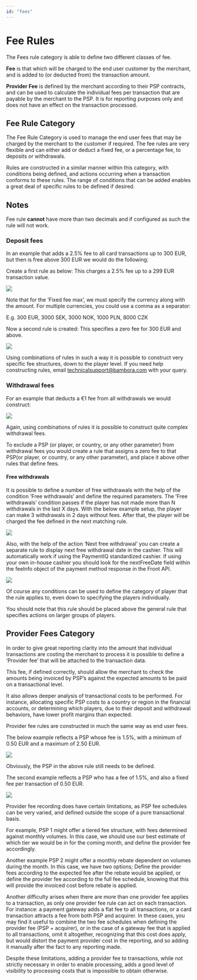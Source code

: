 ```yaml
---
id: "fees"
---
```


# Fee Rules

The Fees rule category is able to define two different classes of fee.

**Fee** is that which will be charged to the end user customer by the merchant, and is added to (or deducted from) the transaction amount.

**Provider Fee** is defined by the merchant according to their PSP contracts, and can be used to calculate the individual fees per transaction that are payable by the merchant to the PSP.  It is for reporting purposes only and does not have an effect on the transaction processed.

## Fee Rule Category

The Fee Rule Category is used to manage the end user fees that may be charged by the merchant to the customer if required.  The fee rules are very flexible and can either add or deduct a fixed fee, or a percentage fee, to deposits or withdrawals.

Rules are constructed in a similar manner within this category, with conditions being defined, and actions occurring when a transaction conforms to these rules.  The range of conditions that can be added enables a great deal of specific rules to be defined if desired.

## Notes

Fee rule **cannot** have more than two decimals and if configured as such the rule will not work.

### Deposit fees

In an example that adds a 2.5% fee to all card transactions up to 300 EUR, but then is free above 300 EUR we would do the following:

Create a first rule as below: This charges a 2.5% fee up to a 299 EUR transaction value.

![](/img/rulesettings/RulesFees/1.png)

Note that for the ‘Fixed fee max’, we must specify the currency along with the amount.  For multiple currencies, you could use a comma as a separator:

E.g. 300 EUR, 3000 SEK, 3000 NOK, 1000 PLN, 8000 CZK

Now a second rule is created:  This specifies a zero fee for 300 EUR and above.

![](/img/rulesettings/RulesFees/2.png)

Using combinations of rules in such a way it is possible to construct very specific fee structures, down to the player level.  If you need help constructing rules, email technicalsupport@bambora.com with your query.

### Withdrawal fees

For an example that deducts a €1 fee from all withdrawals we would construct:

![](/img/rulesettings/RulesFees/3.png)

Again, using combinations of rules it is possible to construct quite complex withdrawal fees.  

To exclude a PSP (or player, or country, or any other parameter) from withdrawal fees you would create a rule that assigns a zero fee to that PSP(or player, or country, or any other parameter), and place it above other rules that define fees.

#### Free withdrawals

It is possible to define a number of free withdrawals with the help of the condition ’Free withdrawals’ and define the required parameters.
The ’Free withdrawals’ condition passes if the player has not made more than N withdrawals in the last X days.
With the below example setup, the player can make 3 withdrawals in 2 days without fees. After that, the player will be charged the fee defined in the next matching rule.

![](/img/rulesettings/RulesFees/free_withdrawal_condition.png)

Also, with the help of the action ‘Next free withdrawal’ you can create a separate rule to display next free withdrawal date in the cashier.
This will automatically work if using the PaymentIQ standardized cashier.
If using your own in-house cashier you should look for the nextFreeDate field within the feeInfo object of the payment method response in the Front API.

![](/img/rulesettings/RulesFees/free_withdrawal_action.png)

Of course any conditions can be used to define the category of player that the rule applies to, even down to specifying the players individually.  

You should note that this rule should be placed above the general rule that specifies actions on larger groups of players.

## Provider Fees Category

In order to give great reporting clarity into the amount that individual transactions are costing the merchant to process it is possible to define a ‘Provider fee’ that will be attached to the transaction data.

This fee, if defined correctly, should allow the merchant to check the amounts being invoiced by PSP’s against the expected amounts to be paid on a transactional level.

It also allows deeper analysis of transactional costs to be performed.  For instance, allocating specific PSP costs to a country or region in the financial accounts, or determining which players, due to their deposit and withdrawal behaviors, have lower profit margins than expected.

Provider fee rules are constructed in much the same way as end user fees.

The below example reflects a PSP whose fee is 1.5%, with a minimum of 0.50 EUR and a maximum of 2.50 EUR.

![](/img/rulesettings/RulesFees/5.png)

Obviously, the PSP in the above rule still needs to be defined.

The second example reflects a PSP who has a fee of 1.5%, and also a fixed fee per transaction of 0.50 EUR.

![](/img/rulesettings/RulesFees/6.png)

Provider fee recording does have certain limitations, as PSP fee schedules can be very varied, and defined outside the scope of a pure transactional basis.

For example, PSP 1 might offer a tiered fee structure, with fees determined against monthly volumes.  In this case, we should use our best estimate of which tier we would be in for the coming month, and define the provider fee accordingly.

Another example PSP 2 might offer a monthly rebate dependent on volumes during the month.  In this case, we have two options; Define the provider fees according to the expected fee after the rebate would be applied, or define the provider fee according to the full fee schedule, knowing that this will provide the invoiced cost before rebate is applied.

Another difficulty arises when there are more than one provider fee applies to a transaction, as only one provider fee rule can act on each transaction. For instance: a payment gateway adds a flat fee to all transactions, or a card transaction attracts a fee from both PSP and acquirer.  In these cases, you may find it useful to combine the two fee schedules when defining the provider fee (PSP + acquirer), or in the case of a gateway fee that is applied to all transactions, omit it altogether, recognizing that this cost does apply, but would distort the payment provider cost in the reporting, and so adding it manually after the fact to any reporting made.

Despite these limitations, adding a provider fee to transactions, while not strictly necessary in order to enable processing, adds a good level of visibility to processing costs that is impossible to obtain otherwise.
